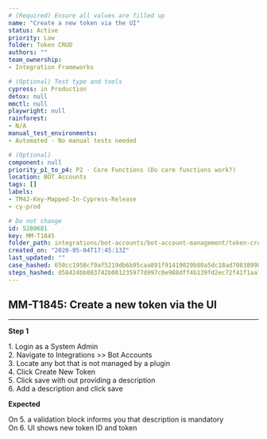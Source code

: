 ```yaml
---
# (Required) Ensure all values are filled up
name: "Create a new token via the UI"
status: Active
priority: Low
folder: Token CRUD
authors: ""
team_ownership: 
- Integration Frameworks

# (Optional) Test type and tools
cypress: in Production
detox: null
mmctl: null
playwright: null
rainforest: 
- N/A
manual_test_environments: 
- Automated - No manual tests needed

# (Optional)
component: null
priority_p1_to_p4: P2 - Core Functions (Do core functions work?)
location: BOT Accounts
tags: []
labels: 
- TM4J-Key-Mapped-In-Cypress-Release
- cy-prod

# Do not change
id: 5280681
key: MM-T1845
folder_path: integrations/bot-accounts/bot-account-management/token-crud
created_on: "2020-05-04T17:45:13Z"
last_updated: ""
case_hashed: 650cc1958cf9af5219db6b95caa891f91419029b80a5dc18ad708389980b9826775b34485096163bbde90c21b54cfe4c
steps_hashed: d58424bb083742b001235977d997c0e988dff4b139fd2ec72f41f1aa7a1adee3157d74f050972a8db88b6d3c04e25a7d
---
```


## MM-T1845: Create a new token via the UI

---

**Step 1**

1\. Login as a System Admin\
2\. Navigate to Integrations >> Bot Accounts\
3\. Locate any bot that is not managed by a plugin\
4\. Click Create New Token\
5\. Click save with out providing a description\
6\. Add a description and click save

**Expected**

On 5. a validation block informs you that description is mandatory\
On 6. UI shows new token ID and token
